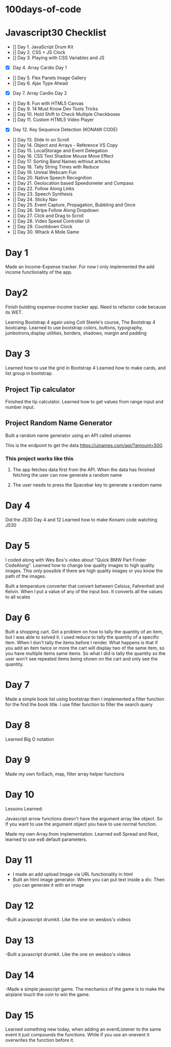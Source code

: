 # 100days-of-code

# Javascript30 Checklist

- [] Day 1. JavaScript Drum Kit
- [] Day 2. CSS + JS Clock
- [] Day 3. Playing with CSS Variables and JS
- [x] Day 4. Array Cardio Day 1
- [] Day 5. Flex Panels Image Gallery
- [] Day 6. Ajax Type Ahead
- [x] Day 7. Array Cardio Day 2
- [] Day 8. Fun with HTML5 Canvas
- [] Day 9. 14 Must Know Dev Tools Tricks
- [] Day 10. Hold Shift to Check Multiple Checkboxes
- [] Day 11. Custom HTML5 Video Player
- [x] Day 12. Key Sequence Detection (KONAMI CODE)
- [] Day 13. Slide In on Scroll
- [] Day 14. Object and Arrays - Reference VS Copy
- [] Day 15. LocalStorage and Event Delegation
- [] Day 16. CSS Text Shadow Mouse Move Effect
- [] Day 17. Sorting Band Names without articles
- [] Day 18. Tally String Times with Reduce
- [] Day 19. Unreal Webcam Fun
- [] Day 20. Native Speech Recognition
- [] Day 21. Geolocation based Speedometer and Compass
- [] Day 22. Follow Along Links
- [] Day 23. Speech Synthesis
- [] Day 24. Sticky Nav
- [] Day 25. Event Capture, Propagation, Bubbling and Once
- [] Day 26. Stripe Follow Along Dropdown
- [] Day 27. Click and Drag to Scroll
- [] Day 28. Video Speed Controller UI
- [] Day 29. Countdown Clock
- [] Day 30. Whack A Mole Game

# Day 1

Made an Income-Expense tracker. For now I only implemented the add income functionality of the app.

# Day2

Finish building expense-income tracker app. Need to refactor code because its WET.

Learning Bootstrap 4 again using Colt Steele's course, The Bootstrap 4 bootcamp. Learned to use bootstrap colors, buttons, typography, jumbotrons,display utilities, borders, shadows, margin and padding

# Day 3

Learned how to use the grid in Bootstrap 4
Learned how to make cards, and list group in bootstrap.

## Project Tip calculator

Finished the tip calculator. Learned how to get values from range input and number input.

## Project Random Name Generator

Built a random name generator using an API called uinames

This is the endpoint to get the data https://uinames.com/api/?amount=500.

### This project works like this

1. The app fetches data first from the API. When the data has finished fetching the user can now generate a random name

2. The user needs to press the Spacebar key to generate a random name

# Day 4

Did the JS30 Day 4 and 12
Learned how to make Konami code watching JS30

# Day 5

I coded along with Wes Bos's video about "Quick BMW Part Finder CodeAlong". Learned how to change
low quality images to high quality images. This only possible if there are high quality images or you know the path
of the images.

Built a temperature converter that convert
between Celsius, Fahrenheit and Kelvin. When I put a value of any of the input box. It converts all the values to all scales

# Day 6

Built a shopping cart. Got a problem on how to tally the quantity of an item, but I was able to solved it. I used reduce to tally the quantity of a specific item. When I don't tally the items before I render. What happens is that if you add an item twice or more the cart will display two of the same item, so you have multiple items same items. So what I did is tally the quantity so the user won't see repeated items being shown on the cart and only see the quantity.

# Day 7

Made a simple book list using bootstrap then I implemented a filter function for the find the book title.
I use filter function to filter the search query

# Day 8

Learned Big O notation

# Day 9

Made my own forEach, map, filter array helper functions

# Day 10

Lessons Learned:

Javascript arrow functions doesn't have the argument array like object. So If you want to use the argument object you have to use normal function.

Made my own Array.from implementation. Learned es6 Spread and Rest, learned to use es6 default parameters.

# Day 11

- I made an add upload Image via URL functionality in html
- Built an html image generator. Where you can put text inside a div. Then you can generate it with an image

# Day 12

-Built a javascript drumkit. Like the one on wesbos's videos

# Day 13

-Built a javascript drumkit. Like the one on wesbos's videos

# Day 14

-Made a simple javascript game. The mechanics of the game is to make the airplane touch the coin to win the game.

# Day 15

Learned something new today, when adding an eventListener to the same event it just compounds the functions.
While if you use an onevent it overwrites the function before it.
